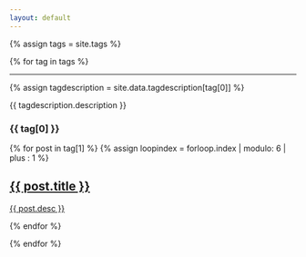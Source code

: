 ```yaml
---
layout: default
---
```

{% assign tags = site.tags %}

{% for tag in tags %}
  <hr>
  
  {% assign tagdescription = site.data.tagdescription[tag[0]] %}
  <p>{{ tagdescription.description }}</p>
  <h3>{{ tag[0] }}</h3>
    
  <section class="tiles">
	{% for post in tag[1] %}
	{% assign loopindex = forloop.index | modulo: 6 | plus : 1 %}
	<article class="style{{ loopindex }}">
		<span class="image">
			<img src="{{ post.img | prepend: "/images/" | prepend: site.baseurl }}" alt="" />
		</span>
		<a href="{{ post.url | prepend: site.baseurl }}">
			<h2>{{ post.title }}</h2>
			<div class="content">
				<p>{{ post.desc }}</p>
			</div>
		</a>
	</article>
	{% endfor %}
  </section>

{% endfor %}
